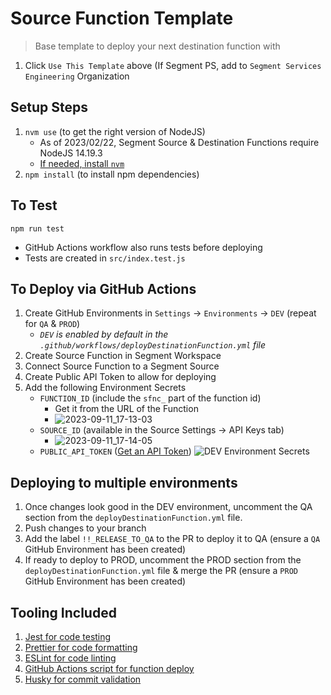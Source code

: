 # Source Function Template
> Base template to deploy your next destination function with

1. Click `Use This Template` above (If Segment PS, add to `Segment Services Engineering` Organization

## Setup Steps

1. `nvm use` (to get the right version of NodeJS)
   - As of 2023/02/22, Segment Source & Destination Functions require NodeJS 14.19.3
   - [If needed, install `nvm`](https://github.com/nvm-sh/nvm#install--update-script)
2. `npm install` (to install npm dependencies)

## To Test

`npm run test`

- GitHub Actions workflow also runs tests before deploying
- Tests are created in `src/index.test.js`

## To Deploy via GitHub Actions

1. Create GitHub Environments in `Settings` → `Environments` → `DEV` (repeat for `QA` & `PROD`)
   - _`DEV` is enabled by default in the `.github/workflows/deployDestinationFunction.yml` file_
2. Create Source Function in Segment Workspace
3. Connect Source Function to a Segment Source
4. Create Public API Token to allow for deploying
5. Add the following Environment Secrets
   - `FUNCTION_ID` (include the `sfnc_` part of the function id)
     - Get it from the URL of the Function
     - ![2023-09-11_17-13-03](https://github.com/segment-services-eng/source-function-template/assets/7215306/631c7bb9-95f3-47ab-9072-6343478be4c2)
   - `SOURCE_ID` (available in the Source Settings → API Keys tab)
     - ![2023-09-11_17-14-05](https://github.com/segment-services-eng/source-function-template/assets/7215306/043e6ab3-a454-4232-b06c-72f689411d31)
   - `PUBLIC_API_TOKEN` ([Get an API Token](https://segment.com/docs/api/public-api/#config-api-vs-public-api))
![DEV Environment Secrets](https://github.com/segment-services-eng/source-function-template/assets/7215306/2e4b1207-7dca-4683-9c58-8cf4906824bf)

## Deploying to multiple environments

1. Once changes look good in the DEV environment, uncomment the QA section from the `deployDestinationFunction.yml` file.
2. Push changes to your branch
3. Add the label `!!_RELEASE_TO_QA` to the PR to deploy it to QA (ensure a `QA` GitHub Environment has been created)
4. If ready to deploy to PROD, uncomment the PROD section from the `deployDestinationFunction.yml` file & merge the PR (ensure a `PROD` GitHub Environment has been created)

## Tooling Included

1. [Jest for code testing](https://jestjs.io/docs/expect)
2. [Prettier for code formatting](https://prettier.io/)
3. [ESLint for code linting](https://eslint.org/)
4. [GitHub Actions script for function deploy](https://docs.github.com/en/actions)
5. [Husky for commit validation](https://github.com/typicode/husky)
